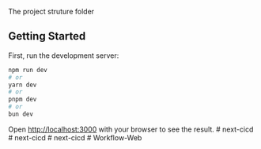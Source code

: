 The project struture folder

## Getting Started

First, run the development server:

```bash
npm run dev
# or
yarn dev
# or
pnpm dev
# or
bun dev
```

Open [http://localhost:3000](http://localhost:3000) with your browser to see the result.
#   n e x t - c i c d  
 #   n e x t - c i c d  
 #   n e x t - c i c d  
 #   W o r k f l o w - W e b  
 